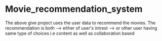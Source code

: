 # Movie_recommendation_system
The above give project uses the user data to recommend the movies.
The recommendation is both
--> either of user's intrest 
--> or other user having same type of choices
i.e content as well as collaboration based


